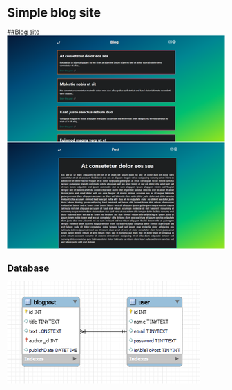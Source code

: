 # Simple blog site

##Blog site
![Blog image](https://github.com/Fejbien/SimpleBlogSite/blob/main/Preview/Blog.png?raw=true)
![Post image](https://github.com/Fejbien/SimpleBlogSite/blob/main/Preview/Post.png?raw=true)

## Database
![Post image](https://github.com/Fejbien/SimpleBlogSite/blob/main/Preview/db.png?raw=true)
